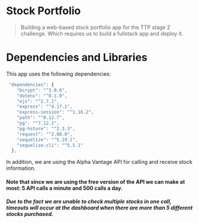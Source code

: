 # Stock Portfolio

>Building a web-based stock portfolio app for the TTP stage 2 challenge. Which requires us to build a fullstack app and deploy it.


# Dependencies and Libraries
This app uses the following dependencies: 
```javascript
 "dependencies": {
    "bcrypt": "^3.0.6",
    "dotenv": "^8.1.0",
    "ejs": "^2.7.1",
    "express": "^4.17.1",
    "express-session": "^1.16.2",
    "path": "^0.12.7",
    "pg": "^7.12.1",
    "pg-hstore": "^2.3.3",
    "request": "^2.88.0",
    "sequelize": "^5.19.1",
    "sequelize-cli": "^5.5.1"
  },
  ```
In addition, we are using the Alpha Vantage API for calling and receive stock information. 
#### Note that since we are using the free version of the API we can make at most: 5 API calls a minute and 500 calls a day.
##### Due to the fact we are unable to check multiple stocks in one call, timeouts will occur at the dashboard when there are more than 5 different stocks purchased.
